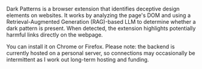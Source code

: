 Dark Patterns is a browser extension that identifies deceptive design elements on websites. It works by analyzing the page's DOM and using a Retrieval-Augmented Generation (RAG)-based LLM to determine whether a dark pattern is present. When detected, the extension highlights potentially harmful links directly on the webpage.

You can install it on Chrome or Firefox.
Please note: the backend is currently hosted on a personal server, so connections may occasionally be intermittent as I work out long-term hosting and funding.
